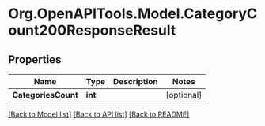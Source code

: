 # Org.OpenAPITools.Model.CategoryCount200ResponseResult

## Properties

Name | Type | Description | Notes
------------ | ------------- | ------------- | -------------
**CategoriesCount** | **int** |  | [optional] 

[[Back to Model list]](../README.md#documentation-for-models) [[Back to API list]](../README.md#documentation-for-api-endpoints) [[Back to README]](../README.md)

